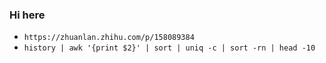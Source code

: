 ### Hi here
- `https://zhuanlan.zhihu.com/p/158089384`
- `history | awk '{print $2}' | sort | uniq -c | sort -rn | head -10`
